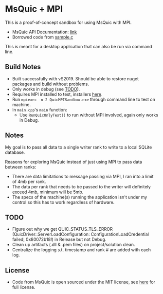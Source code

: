 # MsQuic + MPI

This is a proof-of-concept sandbox for using MsQuic with MPI.

* MsQuic API Documentation: [link](https://github.com/microsoft/msquic/tree/main/docs/api)
* Borrowed code from [sample.c](https://github.com/microsoft/msquic/blob/main/src/tools/sample/sample.c)

This is meant for a desktop application that can also be run via command line.

## Build Notes
* Built successfully with vS2019. Should be able to restore nuget packages and build without problems.
* Only works in debug (see [TODO](#TODO)).
* Requires MPI installed to test, installers [here](https://github.com/microsoft/Microsoft-MPI/releases/tag/v10.1.1).
* Run `mpiexec -n 2 QuicMPISandbox.exe` through command line to test on machine.
* In `main.cpp`'s `main` function:
  * Use `RunQuicOnlyTest()` to run without MPI involved, again only works in Debug.

## Notes

My goal is to pass all data to a single writer rank to write to a local SQLite database.

Reasons for exploring MsQuic instead of just using MPI to pass data between ranks:
* There are data limitations to message passing via MPI, I ran into a limit of 4mb per rank.
* The data per rank that needs to be passed to the writer will definitely exceed 4mb, minimum will be 5mb.
* The specs of the machine(s) running the application isn't under my control so this has to work regardless of hardware.

## TODO
* Figure out why we get QUIC_STATUS_TLS_ERROR (QuicDriver::ServerLoadConfiguration: ConfigurationLoadCredential failed, 0x80072b18!) in Release but not Debug.
* Clean up artifacts (.dll & .pem files) on project/solution clean.
* Centralize the logging s.t. timestamp and rank # are added with each log.

## License
* Code from MsQuic is open sourced under the MIT license, see [here](https://github.com/microsoft/msquic/blob/main/LICENSE) for full license.

